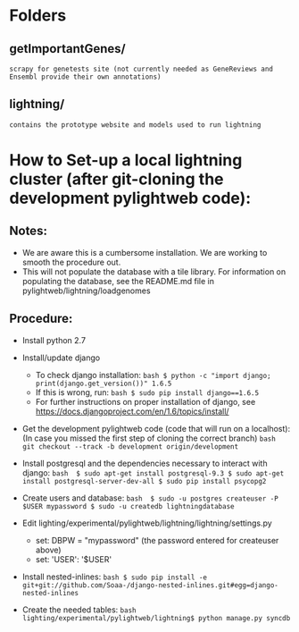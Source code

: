 Folders
=======================

## getImportantGenes/ 
	scrapy for genetests site (not currently needed as GeneReviews and Ensembl provide their own annotations)

## lightning/
	contains the prototype website and models used to run lightning

How to Set-up a local lightning cluster (after git-cloning the development pylightweb code):
=======================
## Notes: 
* We are aware this is a cumbersome installation. We are working to smooth the procedure out. 
* This will not populate the database with a tile library. For information on populating the database, see the README.md file in pylightweb/lightning/loadgenomes

## Procedure:
* Install python 2.7

* Install/update django
  * To check django installation:
		```bash
		$ python -c "import django; print(django.get_version())"
		1.6.5
		```
  * If this is wrong, run:
		```bash
		$ sudo pip install django==1.6.5
		```
  * For further instructions on proper installation of django, see https://docs.djangoproject.com/en/1.6/topics/install/


* Get the development pylightweb code (code that will run on a localhost): (In case you missed the first step of cloning the correct branch)
		```bash
		git checkout --track -b development origin/development
		```
* Install postgresql and the dependencies necessary to interact with django:
		```bash	
		$ sudo apt-get install postgresql-9.3
		$ sudo apt-get install postgresql-server-dev-all
		$ sudo pip install psycopg2
		```

* Create users and database:
		```bash	
		$ sudo -u postgres createuser -P $USER
		mypassword
		$ sudo -u createdb lightningdatabase
		```
* Edit lighting/experimental/pylightweb/lightning/lightning/settings.py
  * set: DBPW = "mypassword" (the password entered for createuser above)
  * set: 'USER': '$USER'

* Install nested-inlines:
		```bash
		$ sudo pip install -e git+git://github.com/Soaa-/django-nested-inlines.git#egg=django-nested-inlines
		```

* Create the needed tables:
		```bash
		lighting/experimental/pylightweb/lightning$ python manage.py syncdb
		```

